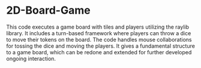 # 2D-Board-Game
This code executes a game board with tiles and players utilizing the raylib library. It includes a turn-based framework where players can throw a dice to move their tokens on the board. The code handles mouse collaborations for tossing the dice and moving the players. It gives a fundamental structure to a game board, which can be redone and extended for further developed ongoing interaction.
